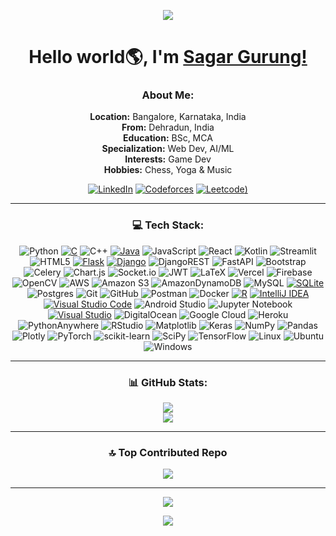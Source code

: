 <!--
**sagar1024/sagar1024** is a ✨ _special_ ✨ repository because its `README.md` (this file) appears on your GitHub profile.

Here are some ideas to get you started:

- 🔭 I’m currently working on ...
- 🌱 I’m currently learning ...
- 👯 I’m looking to collaborate on ...
- 🤔 I’m looking for help with ...
- 💬 Ask me about ...
- 📫 How to reach me: ...
- 😄 Pronouns: ...
- ⚡ Fun fact: ...
-->

<p align="center">
  <img src="https://capsule-render.vercel.app/api?type=waving&color=gradient&height=70&section=header"/>
</p>

<h1 align="center">Hello world🌎, I'm <a href="https://sagar-gurung-portfolio.vercel.app/">Sagar Gurung!</a></h1>

<div align="center">

### About Me:
**Location:** Bangalore, Karnataka, India<br>**From:** Dehradun, India<br>**Education:** BSc, MCA<br>**Specialization:** Web Dev, AI/ML<br>**Interests:** Game Dev<br>**Hobbies:** Chess, Yoga & Music

[![LinkedIn](https://img.shields.io/badge/LinkedIn-%230077B5.svg?logo=linkedin&logoColor=white)](https://www.linkedin.com/in/sagar-gurung-90b833209/) [![Codeforces](https://img.shields.io/badge/Codeforces-445f9d?style=for-the-badge&logo=Codeforces&logoColor=white)](https://codeforces.com/profile/sagargg1024) [![Leetcode](https://img.shields.io/badge/LeetCode-000000?style=for-the-badge&logo=LeetCode&logoColor=#d16c06))](https://leetcode.com/u/sagargg1024/)

---

### 💻 Tech Stack:
![Python](https://img.shields.io/badge/python-3670A0?style=for-the-badge&logo=python&logoColor=ffdd54) [![C](https://img.shields.io/badge/C-00599C?logo=c&logoColor=white)](#) ![C++](https://img.shields.io/badge/c++-%2300599C.svg?style=for-the-badge&logo=c%2B%2B&logoColor=white) [![Java](https://img.shields.io/badge/Java-%23ED8B00.svg?logo=openjdk&logoColor=white)](#) ![JavaScript](https://img.shields.io/badge/javascript-%23323330.svg?style=for-the-badge&logo=javascript&logoColor=%23F7DF1E) ![React](https://img.shields.io/badge/react-%2320232a.svg?style=for-the-badge&logo=react&logoColor=%2361DAFB) ![Kotlin](https://img.shields.io/badge/kotlin-%237F52FF.svg?style=for-the-badge&logo=kotlin&logoColor=white) ![Streamlit](https://img.shields.io/badge/Streamlit-%23FE4B4B.svg?style=for-the-badge&logo=streamlit&logoColor=white) ![HTML5](https://img.shields.io/badge/html5-%23E34F26.svg?style=for-the-badge&logo=html5&logoColor=white) [![Flask](https://img.shields.io/badge/Flask-000?logo=flask&logoColor=fff)](#) [![Django](https://img.shields.io/badge/Django-%23092E20.svg?logo=django&logoColor=white)](#) ![DjangoREST](https://img.shields.io/badge/DJANGO-REST-ff1709?style=for-the-badge&logo=django&logoColor=white&color=ff1709&labelColor=gray) ![FastAPI](https://img.shields.io/badge/FastAPI-005571?style=for-the-badge&logo=fastapi) ![Bootstrap](https://img.shields.io/badge/bootstrap-%238511FA.svg?style=for-the-badge&logo=bootstrap&logoColor=white) ![Celery](https://img.shields.io/badge/celery-%23a9cc54.svg?style=for-the-badge&logo=celery&logoColor=ddf4a4) ![Chart.js](https://img.shields.io/badge/chart.js-F5788D.svg?style=for-the-badge&logo=chart.js&logoColor=white) ![Socket.io](https://img.shields.io/badge/Socket.io-black?style=for-the-badge&logo=socket.io&badgeColor=010101) ![JWT](https://img.shields.io/badge/JWT-black?style=for-the-badge&logo=JSON%20web%20tokens) ![LaTeX](https://img.shields.io/badge/latex-%23008080.svg?style=for-the-badge&logo=latex&logoColor=white) ![Vercel](https://img.shields.io/badge/vercel-%23000000.svg?style=for-the-badge&logo=vercel&logoColor=white) ![Firebase](https://img.shields.io/badge/firebase-%23039BE5.svg?style=for-the-badge&logo=firebase) ![OpenCV](https://img.shields.io/badge/opencv-%23white.svg?style=for-the-badge&logo=opencv&logoColor=white) ![AWS](https://img.shields.io/badge/AWS-%23FF9900.svg?style=for-the-badge&logo=amazon-aws&logoColor=white) ![Amazon S3](https://img.shields.io/badge/Amazon%20S3-FF9900?style=for-the-badge&logo=amazons3&logoColor=white) ![AmazonDynamoDB](https://img.shields.io/badge/Amazon%20DynamoDB-4053D6?style=for-the-badge&logo=Amazon%20DynamoDB&logoColor=white) ![MySQL](https://img.shields.io/badge/mysql-4479A1.svg?style=for-the-badge&logo=mysql&logoColor=white) [![SQLite](https://img.shields.io/badge/SQLite-%2307405e.svg?logo=sqlite&logoColor=white)](#) ![Postgres](https://img.shields.io/badge/postgres-%23316192.svg?style=for-the-badge&logo=postgresql&logoColor=white) ![Git](https://img.shields.io/badge/git-%23F05033.svg?style=for-the-badge&logo=git&logoColor=white) ![GitHub](https://img.shields.io/badge/github-%23121011.svg?style=for-the-badge&logo=github&logoColor=white) ![Postman](https://img.shields.io/badge/Postman-FF6C37?style=for-the-badge&logo=postman&logoColor=white) ![Docker](https://img.shields.io/badge/docker-%230db7ed.svg?style=for-the-badge&logo=docker&logoColor=white) [![R](https://img.shields.io/badge/R-%23276DC3.svg?logo=r&logoColor=white)](#) [![IntelliJ IDEA](https://img.shields.io/badge/IntelliJIDEA-000000.svg?logo=intellij-idea&logoColor=white)](#) [![Visual Studio Code](https://custom-icon-badges.demolab.com/badge/Visual%20Studio%20Code-0078d7.svg?logo=vsc&logoColor=white)](#) ![Android Studio](https://img.shields.io/badge/android%20studio-346ac1?style=for-the-badge&logo=android%20studio&logoColor=white) ![Jupyter Notebook](https://img.shields.io/badge/jupyter-%23FA0F00.svg?style=for-the-badge&logo=jupyter&logoColor=white) [![Visual Studio](https://custom-icon-badges.demolab.com/badge/Visual%20Studio-5C2D91.svg?&logo=visual-studio&logoColor=white)](#) ![DigitalOcean](https://img.shields.io/badge/DigitalOcean-%230167ff.svg?style=for-the-badge&logo=digitalOcean&logoColor=white) ![Google Cloud](https://img.shields.io/badge/GoogleCloud-%234285F4.svg?style=for-the-badge&logo=google-cloud&logoColor=white) ![Heroku](https://img.shields.io/badge/heroku-%23430098.svg?style=for-the-badge&logo=heroku&logoColor=white) ![PythonAnywhere](https://img.shields.io/badge/pythonanywhere-%232F9FD7.svg?style=for-the-badge&logo=pythonanywhere&logoColor=151515) ![RStudio](https://img.shields.io/badge/RStudio-4285F4?style=for-the-badge&logo=rstudio&logoColor=white) ![Matplotlib](https://img.shields.io/badge/Matplotlib-%23ffffff.svg?style=for-the-badge&logo=Matplotlib&logoColor=black) ![Keras](https://img.shields.io/badge/Keras-%23D00000.svg?style=for-the-badge&logo=Keras&logoColor=white) ![NumPy](https://img.shields.io/badge/numpy-%23013243.svg?style=for-the-badge&logo=numpy&logoColor=white) ![Pandas](https://img.shields.io/badge/pandas-%23150458.svg?style=for-the-badge&logo=pandas&logoColor=white) ![Plotly](https://img.shields.io/badge/Plotly-%233F4F75.svg?style=for-the-badge&logo=plotly&logoColor=white) ![PyTorch](https://img.shields.io/badge/PyTorch-%23EE4C2C.svg?style=for-the-badge&logo=PyTorch&logoColor=white) ![scikit-learn](https://img.shields.io/badge/scikit--learn-%23F7931E.svg?style=for-the-badge&logo=scikit-learn&logoColor=white) ![SciPy](https://img.shields.io/badge/SciPy-%230C55A5.svg?style=for-the-badge&logo=scipy&logoColor=%white) ![TensorFlow](https://img.shields.io/badge/TensorFlow-%23FF6F00.svg?style=for-the-badge&logo=TensorFlow&logoColor=white) ![Linux](https://img.shields.io/badge/Linux-FCC624?style=for-the-badge&logo=linux&logoColor=black) ![Ubuntu](https://img.shields.io/badge/Ubuntu-E95420?style=for-the-badge&logo=ubuntu&logoColor=white) ![Windows](https://img.shields.io/badge/Windows-0078D6?style=for-the-badge&logo=windows&logoColor=white) 

---

### 📊 GitHub Stats:
![](https://github-readme-stats.vercel.app/api?username=sagar1024&theme=dark&hide_border=true&include_all_commits=true&count_private=true)<br/>
![](https://github-readme-stats.vercel.app/api/top-langs/?username=sagar1024&theme=dark&hide_border=true&include_all_commits=true&count_private=true&layout=compact&card_width=450)

---

### 🔝 Top Contributed Repo
![](https://github-contributor-stats.vercel.app/api?username=sagar1024&limit=5&theme=dark&combine_all_yearly_contributions=true)

---

[![](https://visitcount.itsvg.in/api?id=sagar1024&icon=0&color=0)](https://visitcount.itsvg.in)
</div>

<p align="center">
  <img src="https://capsule-render.vercel.app/api?type=waving&color=gradient&height=60&section=footer"/>
</p>
